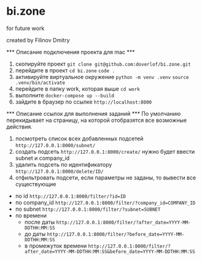 # bi.zone
for future work

created by Filinov Dmitry

*** Описание подключения проекта для mac ***
1) скопируйте проект 
`git clone git@github.com:doverlof/bi.zone.git`
2) перейдите в проект 
`cd bi.zone`
`code .`
3) активируйте виртуальное окружение
`python -m venv .venv`
`source .venv/bin/activate`
4) перейдите в папку work, которая выше
`cd work`
5) выполните `docker-compose up --build`
6) зайдите в браузер по ссылке `http://localhost:8000`

*** Описание ссылок для выполнения заданий ***
По умолчанию перекидывает на страницу, на которой отобразятся все возможные действия.
1) посмотреть список всех добавленных подсетей `http://127.0.0.1:8000/subnet/`
2) создать подсеть `http://127.0.0.1:8000/create/` нужно будет ввести subnet и company_id
3) удалить подсеть по идентификатору `http://127.0.0.1:8000/delete/ID/` 
4) отфильтровать подсети, если параметры не заданы, то вывести все существующие
- по id `http://127.0.0.1:8000/filter/?id=ID`
- по company_id `http://127.0.0.1:8000/filter/?company_id=COMPANY_ID`
- по subnet `http://127.0.0.1:8000/filter/?subnet=SUBNET`
- по времени
    - после даты `http://127.0.0.1:8000/filter/?after_date=YYYY-MM-DDTHH:MM:SS`
    - до даты `http://127.0.0.1:8000/filter/?before_date=YYYY-MM-DDTHH:MM:SS`
    - в промежуток времени `http://127.0.0.1:8000/filter/?after_date=YYYY-MM-DDTHH:MM:SS&before_date=YYYY-MM-DDTHH:MM:SS`


